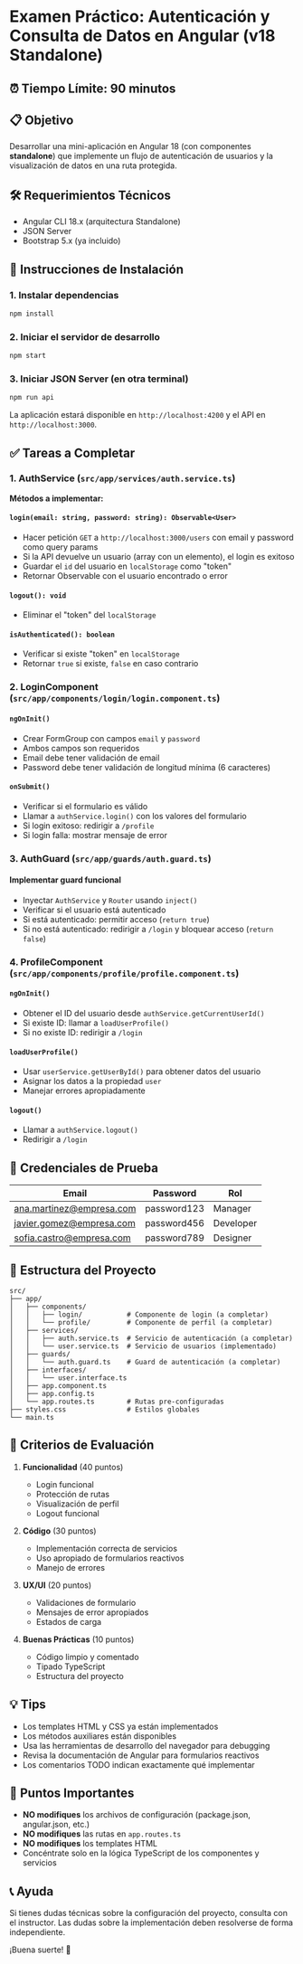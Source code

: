 # Examen Práctico: Autenticación y Consulta de Datos en Angular (v18 Standalone)

## ⏰ Tiempo Límite: 90 minutos

## 📋 Objetivo

Desarrollar una mini-aplicación en Angular 18 (con componentes **standalone**) que implemente un flujo de autenticación de usuarios y la visualización de datos en una ruta protegida.

## 🛠️ Requerimientos Técnicos

- Angular CLI 18.x (arquitectura Standalone)
- JSON Server
- Bootstrap 5.x (ya incluido)

## 🚀 Instrucciones de Instalación

### 1. Instalar dependencias
```bash
npm install
```

### 2. Iniciar el servidor de desarrollo
```bash
npm start
```

### 3. Iniciar JSON Server (en otra terminal)
```bash
npm run api
```

La aplicación estará disponible en `http://localhost:4200` y el API en `http://localhost:3000`.

## ✅ Tareas a Completar

### 1. AuthService (`src/app/services/auth.service.ts`)

**Métodos a implementar:**

#### `login(email: string, password: string): Observable<User>`
- Hacer petición `GET` a `http://localhost:3000/users` con email y password como query params
- Si la API devuelve un usuario (array con un elemento), el login es exitoso
- Guardar el `id` del usuario en `localStorage` como "token"
- Retornar Observable con el usuario encontrado o error

#### `logout(): void`
- Eliminar el "token" del `localStorage`

#### `isAuthenticated(): boolean`
- Verificar si existe "token" en `localStorage`
- Retornar `true` si existe, `false` en caso contrario

### 2. LoginComponent (`src/app/components/login/login.component.ts`)

#### `ngOnInit()`
- Crear FormGroup con campos `email` y `password`
- Ambos campos son requeridos
- Email debe tener validación de email
- Password debe tener validación de longitud mínima (6 caracteres)

#### `onSubmit()`
- Verificar si el formulario es válido
- Llamar a `authService.login()` con los valores del formulario
- Si login exitoso: redirigir a `/profile`
- Si login falla: mostrar mensaje de error

### 3. AuthGuard (`src/app/guards/auth.guard.ts`)

#### Implementar guard funcional
- Inyectar `AuthService` y `Router` usando `inject()`
- Verificar si el usuario está autenticado
- Si está autenticado: permitir acceso (`return true`)
- Si no está autenticado: redirigir a `/login` y bloquear acceso (`return false`)

### 4. ProfileComponent (`src/app/components/profile/profile.component.ts`)

#### `ngOnInit()`
- Obtener el ID del usuario desde `authService.getCurrentUserId()`
- Si existe ID: llamar a `loadUserProfile()`
- Si no existe ID: redirigir a `/login`

#### `loadUserProfile()`
- Usar `userService.getUserById()` para obtener datos del usuario
- Asignar los datos a la propiedad `user`
- Manejar errores apropiadamente

#### `logout()`
- Llamar a `authService.logout()`
- Redirigir a `/login`

## 🔐 Credenciales de Prueba

| Email | Password | Rol |
|-------|----------|-----|
| ana.martinez@empresa.com | password123 | Manager |
| javier.gomez@empresa.com | password456 | Developer |
| sofia.castro@empresa.com | password789 | Designer |

## 📁 Estructura del Proyecto

```
src/
├── app/
│   ├── components/
│   │   ├── login/           # Componente de login (a completar)
│   │   └── profile/         # Componente de perfil (a completar)
│   ├── services/
│   │   ├── auth.service.ts  # Servicio de autenticación (a completar)
│   │   └── user.service.ts  # Servicio de usuarios (implementado)
│   ├── guards/
│   │   └── auth.guard.ts    # Guard de autenticación (a completar)
│   ├── interfaces/
│   │   └── user.interface.ts
│   ├── app.component.ts
│   ├── app.config.ts
│   └── app.routes.ts        # Rutas pre-configuradas
├── styles.css               # Estilos globales
└── main.ts
```

## 🎯 Criterios de Evaluación

1. **Funcionalidad** (40 puntos)
   - Login funcional
   - Protección de rutas
   - Visualización de perfil
   - Logout funcional

2. **Código** (30 puntos)
   - Implementación correcta de servicios
   - Uso apropiado de formularios reactivos
   - Manejo de errores

3. **UX/UI** (20 puntos)
   - Validaciones de formulario
   - Mensajes de error apropiados
   - Estados de carga

4. **Buenas Prácticas** (10 puntos)
   - Código limpio y comentado
   - Tipado TypeScript
   - Estructura del proyecto

## 💡 Tips

- Los templates HTML y CSS ya están implementados
- Los métodos auxiliares están disponibles
- Usa las herramientas de desarrollo del navegador para debugging
- Revisa la documentación de Angular para formularios reactivos
- Los comentarios TODO indican exactamente qué implementar

## 🚨 Puntos Importantes

- **NO modifiques** los archivos de configuración (package.json, angular.json, etc.)
- **NO modifiques** las rutas en `app.routes.ts`
- **NO modifiques** los templates HTML
- Concéntrate solo en la lógica TypeScript de los componentes y servicios

## 📞 Ayuda

Si tienes dudas técnicas sobre la configuración del proyecto, consulta con el instructor. Las dudas sobre la implementación deben resolverse de forma independiente.

¡Buena suerte! 🚀 